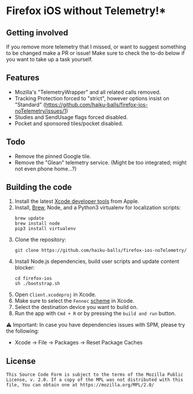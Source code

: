 Firefox iOS without Telemetry!*
===============

Getting involved
----------------

If you remove more telemetry that I missed, or want to suggest something to be changed make a PR or issue!
Make sure to check the to-do below if you want to take up a task yourself.

Features
----
- Mozilla's "TelemetryWrapper" and all related calls removed.
- Tracking Protection forced to "strict", however options insist on "Standard" (https://github.com/haiku-balls/firefox-ios-noTelemetry/issues/1)
- Studies and SendUsage flags forced disabled.
- Pocket and sponsored tiles/pocket disabled.

Todo
----
- Remove the pinned Google tile.
- Remove the "Glean" telemetry service. (Might be too integrated; might not even phone home...?)

Building the code
-----------------

1. Install the latest [Xcode developer tools](https://developer.apple.com/xcode/downloads/) from Apple.
1. Install, [Brew](https://brew.sh), Node, and a Python3 virtualenv for localization scripts:
    ```shell
    brew update
    brew install node
    pip3 install virtualenv
    ```
1. Clone the repository:
    ```shell
    git clone https://github.com/haiku-balls/firefox-ios-noTelemetry/
    ```
1. Install Node.js dependencies, build user scripts and update content blocker:
    ```shell
    cd firefox-ios
    sh ./bootstrap.sh
    ```
1. Open `Client.xcodeproj` in Xcode.
1. Make sure to select the `Fennec` [scheme](https://developer.apple.com/documentation/xcode/build-system?changes=_2) in Xcode.
1. Select the destination device you want to build on.
1. Run the app with `Cmd + R` or by pressing the `build and run` button.

⚠️ Important: In case you have dependencies issues with SPM, please try the following:
- Xcode -> File -> Packages -> Reset Package Caches

License
-----------------

    This Source Code Form is subject to the terms of the Mozilla Public
    License, v. 2.0. If a copy of the MPL was not distributed with this
    file, You can obtain one at https://mozilla.org/MPL/2.0/
